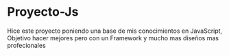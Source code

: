 # Proyecto-Js
Hice este proyecto poniendo una base de mis conocimientos en JavaScript, Objetivo hacer mejores pero con un Framework  y mucho mas diseños mas profecionales
